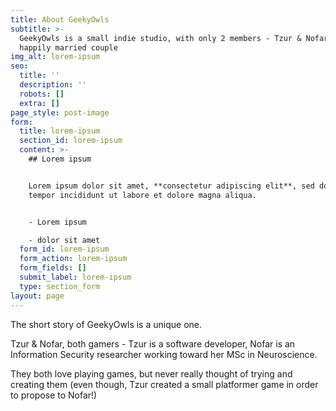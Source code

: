 ```yaml
---
title: About GeekyOwls
subtitle: >-
  GeekyOwls is a small indie studio, with only 2 members - Tzur & Nofar, a
  happily married couple
img_alt: lorem-ipsum
seo:
  title: ''
  description: ''
  robots: []
  extra: []
page_style: post-image
form:
  title: lorem-ipsum
  section_id: lorem-ipsum
  content: >-
    ## Lorem ipsum


    Lorem ipsum dolor sit amet, **consectetur adipiscing elit**, sed do eiusmod
    tempor incididunt ut labore et dolore magna aliqua.


    - Lorem ipsum

    - dolor sit amet
  form_id: lorem-ipsum
  form_action: lorem-ipsum
  form_fields: []
  submit_label: lorem-ipsum
  type: section_form
layout: page
---
```

The short story of GeekyOwls is a unique one.

Tzur & Nofar, both gamers - Tzur is a software developer, Nofar is an Information Security researcher working toward her MSc in Neuroscience. 

They both love playing games, but never really thought of trying and creating them (even though, Tzur created a small platformer game in order to propose to Nofar!)
